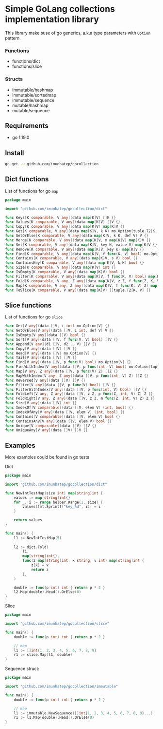 Simple GoLang collections implementation library
================
This library make suse of go generics, a.k.a type parameters with `Option` pattern. 

### Functions
 - functions/dict
 - functions/slice

### Structs
 - immutable/hashmap
 - immutable/sortedmap
 - immutable/sequence
 - mutable/hashmap
 - mutable/sequence

## Requirements
 - go 1.19.0

## Install
```bash
go get -u github.com/imunhatep/gocollection
```

## Dict functions
List of functions for go `map`
```go
package main

import "github.com/imunhatep/gocollection/dict"

func Keys[K comparable, V any](data map[K]V) []K {}
func Values[K comparable, V any](data map[K]V) []V {}
func Copy[K comparable, V any](data map[K]V) map[K]V {}
func Get[K comparable, V any](data map[K]V, k K) mo.Option[tuple.T2[K, V]] {} 
func GetOrElse[K comparable, V any](data map[K]V, k K, def V) V {}
func Merge[K comparable, V any](data map[K]V, m map[K]V) map[K]V {}
func Set[K comparable, V any](data map[K]V, key K, value V) map[K]V {} 
func Remove[K comparable, V any](data map[K]V, key K) map[K]V {}
func Find[K comparable, V any](data map[K]V, f func(K, V) bool) mo.Option[tuple.T2[K, V]] {} 
func Contains[K comparable, V any](data map[K]V, s V) bool {}
func ContainsKey[K comparable, V any](data map[K]V, k K) bool {}
func Size[K comparable, V any](data map[K]V) int {}
func IsEmpty[K comparable, V any](data map[K]V) bool {} 
func Filter[K comparable, V any](data map[K]V, f func(K, V) bool) map[K]V {} 
func Fold[K comparable, V any, Z any](data map[K]V, z Z, f func(Z, K, V) Z) Z {} 
func Map[K comparable, V any, Z any](data map[K]V, f func(K, V) Z) map[K]Z {}
func ToSlice[K comparable, V any](data map[K]V) []tuple.T2[K, V] {} 
```

## Slice functions
List of functions for go `slice`
```go
func Get[V any](data []V, i int) mo.Option[V] {} 
func GetOrElse[V any](data []V, i int, def V) V {} 
func IsEmpty[V any](data []V) bool {} 
func Sort[V any](data []V, f func(V, V) bool) []V {} 
func Append[V any](d1 []V, d2 ...V) []V {} 
func Copy[V any](data []V) []V {} 
func Head[V any](data []V) mo.Option[V] {} 
func Tail[V any](data []V) []V {}
func Find[V any](data []V, p func(V) bool) mo.Option[V] {} 
func FindWithIndex[V any](data []V, p func(int, V) bool) mo.Option[tuple.T2[int, V]] {} 
func Map[V any, Z any](data []V, p func(V) Z) []Z {} 
func MapWithIndex[V any, Z any](data []V, p func(int, V) Z) []Z {} 
func Reversed[V any](data []V) []V {} 
func Filter[V any](data []V, p func(V) bool) []V {} 
func FilterWithIndex[V any](data []V, p func(int, V) bool) []V {} 
func FoldLeft[V any, Z any](data []V, z Z, p func(Z, int, V) Z) Z {}
func FoldRight[V any, Z any](data []V, z Z, m func(Z, int, V) Z) Z {} 
func Size[V any](data []V) int {}
func IndexOf[V comparable](data []V, elem V) (int, bool) {} 
func IndexOfAny[V any](data []V, elem V) (int, bool) {} 
func Contains[V comparable](data []V, elem V) bool {} 
func ContainsAny[V any](data []V, elem V) bool {} 
func Unique[V comparable](data []V) []V {} 
func UniqueAny[V any](data []V) []V {}
```


## Examples
More examples could be found in go tests

Dict
```go
package main

import "github.com/imunhatep/gocollection/dict"

func NewIntTestMap(size int) map[string]int {
	values := map[string]int{}
	for _, i := range helper.Range(1, size) {
		values[fmt.Sprintf("key_%d", i)] = i
	}

	return values
}

func main() {
	l1 := NewIntTestMap(5)
	
	l2 := dict.Fold(
		l1,
		map[string]int{},
		func(z map[string]int, k string, v int) map[string]int {
			z[k] = v
			return z
		},
	)

	double := func(p int) int { return p * 2 }
	l2.Map(double).Head().OrElse(0)
}
```

Slice
```go
package main

import "github.com/imunhatep/gocollection/slice"

func main() {
	double := func(p int) int { return p * 2 }

	// map
	l1 := []int{1, 2, 3, 4, 5, 6, 7, 8, 9}
	r1 := slice.Map(l1, double)
}
```

Sequence struct:
```go
package main

import "github.com/imunhatep/gocollection/immutable"

func main() {
	double := func(p int) int { return p * 2 }

	// map
	l1 := immutable.NewSequence([]int{1, 2, 3, 4, 5, 6, 7, 8, 9}...)
	r1 := l1.Map(double).Head().OrElse(0)
}
```